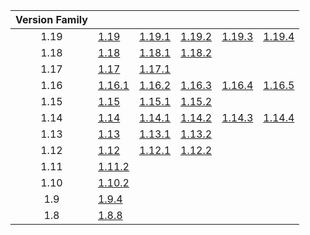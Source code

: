 | Version Family | | | | | |
|:---:|---|---|---|---|---|
| 1.19 | [1.19](https://github.com/BaldGang/spigot-build/releases/download/20230607/spigot-1.19.jar) | [1.19.1](https://github.com/BaldGang/spigot-build/releases/download/20230607/spigot-1.19.1.jar) | [1.19.2](https://github.com/BaldGang/spigot-build/releases/download/20230607/spigot-1.19.2.jar) | [1.19.3](https://github.com/BaldGang/spigot-build/releases/download/20230607/spigot-1.19.3.jar) | [1.19.4](https://github.com/BaldGang/spigot-build/releases/download/20230607/spigot-1.19.4.jar) |
| 1.18 | [1.18](https://github.com/BaldGang/spigot-build/releases/download/20230607/spigot-1.18.jar) | [1.18.1](https://github.com/BaldGang/spigot-build/releases/download/20230607/spigot-1.18.1.jar) | [1.18.2](https://github.com/BaldGang/spigot-build/releases/download/20230607/spigot-1.18.2.jar) | | |
| 1.17 | [1.17](https://github.com/BaldGang/spigot-build/releases/download/20230607/spigot-1.17.jar) | [1.17.1](https://github.com/BaldGang/spigot-build/releases/download/20230607/spigot-1.17.1.jar) | | | |
| 1.16 | [1.16.1](https://github.com/BaldGang/spigot-build/releases/download/20230607/spigot-1.16.1.jar) | [1.16.2](https://github.com/BaldGang/spigot-build/releases/download/20230607/spigot-1.16.2.jar) | [1.16.3](https://github.com/BaldGang/spigot-build/releases/download/20230607/spigot-1.16.3.jar) | [1.16.4](https://github.com/BaldGang/spigot-build/releases/download/20230607/spigot-1.16.4.jar) | [1.16.5](https://github.com/BaldGang/spigot-build/releases/download/20230607/spigot-1.16.5.jar) |
| 1.15 | [1.15](https://github.com/BaldGang/spigot-build/releases/download/20230607/spigot-1.15.jar) | [1.15.1](https://github.com/BaldGang/spigot-build/releases/download/20230607/spigot-1.15.1.jar) | [1.15.2](https://github.com/BaldGang/spigot-build/releases/download/20230607/spigot-1.15.2.jar) | | |
| 1.14 | [1.14](https://github.com/BaldGang/spigot-build/releases/download/20230607/spigot-1.14.jar) | [1.14.1](https://github.com/BaldGang/spigot-build/releases/download/20230607/spigot-1.14.1.jar) | [1.14.2](https://github.com/BaldGang/spigot-build/releases/download/20230607/spigot-1.14.2.jar) | [1.14.3](https://github.com/BaldGang/spigot-build/releases/download/20230607/spigot-1.14.3.jar) | [1.14.4](https://github.com/BaldGang/spigot-build/releases/download/20230607/spigot-1.14.4.jar) |
| 1.13 | [1.13](https://github.com/BaldGang/spigot-build/releases/download/20230607/spigot-1.13.jar) | [1.13.1](https://github.com/BaldGang/spigot-build/releases/download/20230607/spigot-1.13.1.jar) | [1.13.2](https://github.com/BaldGang/spigot-build/releases/download/20230607/spigot-1.13.2.jar) | | |
| 1.12 | [1.12](https://github.com/BaldGang/spigot-build/releases/download/20230607/spigot-1.12.jar) | [1.12.1](https://github.com/BaldGang/spigot-build/releases/download/20230607/spigot-1.12.1.jar) | [1.12.2](https://github.com/BaldGang/spigot-build/releases/download/20230607/spigot-1.12.2.jar) | | |
| 1.11 | [1.11.2](https://github.com/BaldGang/spigot-build/releases/download/20230607/spigot-1.11.2.jar) | | | | |
| 1.10 | [1.10.2](https://github.com/BaldGang/spigot-build/releases/download/20230607/spigot-1.10.2.jar) | | | | |
| 1.9 | [1.9.4](https://github.com/BaldGang/spigot-build/releases/download/20230607/spigot-1.9.4.jar) | | | | |
| 1.8 | [1.8.8](https://github.com/BaldGang/spigot-build/releases/download/20230607/spigot-1.8.8.jar) | | | | |
